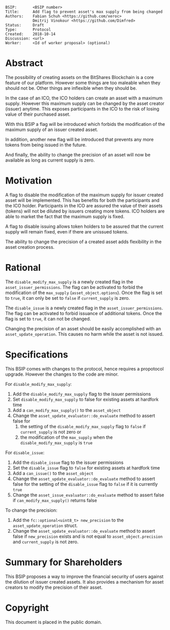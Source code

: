     BSIP:       <BSIP number>
    Title:      Add flag to prevent asset's max supply from being changed
    Authors:    Fabian Schuh <https://github.com/xeroc>
                Dmitrij Vinokour <https://github.com/Dimfred>
    Status:     Draft
    Type:       Protocol
    Created:    2018-10-14
    Discussion: <url>
    Worker:     <Id of worker proposal> (optional)

# Abstract

The possibility of creating assets on the BitShares Blockchain is a core feature of our platform. However some things are too maleable when they should not be. Other things are inflexible when they should be.

In the case of an ICO, the ICO holders can create an asset with a maximum supply. However this maximum supply can be changed by the asset creator (issuer) anytime. This exposes participants in the ICO to the risk of losing value of their purchased asset.

With this BSIP a flag will be introduced which forbids the modification of the maximum supply of an issuer created asset.

In addition, another new flag will be introduced that prevents any more tokens from being issued in the future.

And finally, the ability to change the precision of an asset will now be available as long as current supply is zero.

# Motivation

A flag to disable the modification of the maximum supply for issuer created asset will be implemented. This has benefits for both the participants and the ICO holder. Participants in the ICO are assured the value of their assets (tokens) will not be diluted by issuers creating more tokens. ICO holders are able to market the fact that the maximum supply is fixed.

A flag to disable issuing allows token holders to be assured that the current supply will remain fixed, even if there are unissued tokens.

The ability to change the precision of a created asset adds flexibility in the asset creation process.

# Rational

The `disable_modify_max_supply` is a newly created flag in the `asset_issuer_permissions`. The flag can be activated to forbid the modification of the `max_supply` (`asset_object.options`). Once the flag is set to `true`, it can only be set to `false` if `current_supply` is zero.

The `disable_issue` is a newly created flag in the `asset_issuer_permissions`. The flag can be activated to forbid issuance of additional tokens. Once the flag is set to `true`, it can not be changed.

Changing the precision of an asset should be easily accomplished with an `asset_update_operation`. This causes no harm while the asset is not issued.

# Specifications

This BSIP comes with changes to the protocol, hence requires a propotocol upgrade. However the changes to the code are minor.

For `disable_modify_max_supply`:

1. Add the `disable_modify_max_supply` flag to the issuer permissions
2. Set `disable_modify_max_supply` to false for existing assets at hardfork time
3. Add a `can_modify_max_supply()` to the `asset_object`
4. Change the `asset_update_evaluator::do_evaluate` method to assert false for
    1. the setting of the `disable_modify_max_supply` flag to `false` if `current_supply` is not zero or
    2. the modification of the `max_supply` when the `disable_modify_max_supply` is `true`
   
For `disable_issue`:

1. Add the `disable_issue` flag to the issuer permissions
2. Set the `disable_issue` flag to `false` for existing assets at hardfork time
3. Add a `can_issue()` to the `asset_object`
4. Change the `asset_update_evaluator::do_evaluate` method to assert false for the setting of the `disable_issue` flag to `false` if it is currently `true`
5. Change the `asset_issue_evaluator::do_evaluate` method to assert false if `can_modify_max_supply()` returns false

To change the precision:

1. Add the `fc::optional<uint8_t> new_precision` to the `asset_update_operation` struct.
2. Change the `asset_update_evaluator::do_evaluate` method to assert false if `new_precision` exists and is not equal to `asset_object.precision` and `current_supply` is not zero.
  
# Summary for Shareholders

This BSIP proposes a way to improve the financial security of users against the dilution of issuer created assets. It also provides a mechanism for asset creators to modify the precision of their asset.

# Copyright

This document is placed in the public domain.
